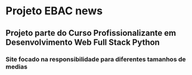 # Projeto EBAC news
## Projeto parte do Curso Profissionalizante em Desenvolvimento Web Full Stack Python
### Site focado na responsibilidade para diferentes tamanhos de medias
